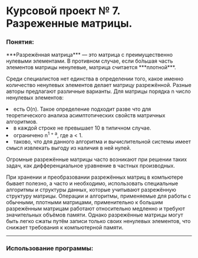 # Курсовой проект № 7. Разреженные матрицы. #

### Понятия: ###

<p>***Разрежённая матрица*** — это матрица с преимущественно нулевыми элементами. В противном случае, если бо́льшая часть элементов матрицы ненулевые, матрица считается ***плотной***.</p>
<p>Среди специалистов нет единства в определении того, какое именно количество ненулевых элементов делает матрицу разрежённой. Разные авторы предлагают различные варианты. Для матрицы порядка n число ненулевых элементов:</p>

<li>есть O(n). Такое определение подходит разве что для теоретического анализа асимптотических свойств матричных алгоритмов.</li>
<li>в каждой строке не превышает 10 в типичном случае.</li>
<li>ограничено n<sup>1 + a</sup>, где a < 1.</li>
<li>таково, что для данного алгоритма и вычислительной системы имеет смысл извлекать выгоду из наличия в ней нулей.</li>

<p>Огромные разрежённые матрицы часто возникают при решении таких задач, как дифференциальное уравнение в частных производных.</p>

<p>При хранении и преобразовании разрежённых матриц в компьютере бывает полезно, а часто и необходимо, использовать специальные алгоритмы и структуры данных, которые учитывают разрежённую структуру матрицы. Операции и алгоритмы, применяемые для работы с обычными, плотными матрицами, применительно к большим разрежённым матрицам работают относительно медленно и требуют значительных объёмов памяти. Однако разрежённые матрицы могут быть легко сжаты путём записи только своих ненулевых элементов, что снижает требования к компьютерной памяти.</p>

***

### Использование программы: ###

